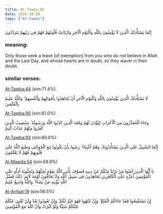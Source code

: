 ```yaml
---
title: At-Tawba:45
date: 2016-10-28
tags: ["At-Tawba"]
---
```

إِنَّمَا يَسْتَأْذِنُكَ الَّذِينَ لَا يُؤْمِنُونَ بِاللَّهِ وَالْيَوْمِ الْآخِرِ وَارْتَابَتْ قُلُوبُهُمْ فَهُمْ فِي رَيْبِهِمْ يَتَرَدَّدُونَ
### meaning: 
Only those seek a leave [of exemption] from you who do not believe in Allah and the Last Day, and whose hearts are in doubt, so they waver in their doubt.
### similar verses: 

[At-Tawba:44](/9/44) (sim:71.4%)

لَا يَسْتَأْذِنُكَ الَّذِينَ يُؤْمِنُونَ بِاللَّهِ وَالْيَوْمِ الْآخِرِ أَنْ يُجَاهِدُوا بِأَمْوَالِهِمْ وَأَنْفُسِهِمْ ۗ وَاللَّهُ عَلِيمٌ بِالْمُتَّقِينَ

[At-Tawba:90](/9/90) (sim:61.0%)

وَجَاءَ الْمُعَذِّرُونَ مِنَ الْأَعْرَابِ لِيُؤْذَنَ لَهُمْ وَقَعَدَ الَّذِينَ كَذَبُوا اللَّهَ وَرَسُولَهُ ۚ سَيُصِيبُ الَّذِينَ كَفَرُوا مِنْهُمْ عَذَابٌ أَلِيمٌ

[At-Tawba:93](/9/93) (sim:60.0%)

إِنَّمَا السَّبِيلُ عَلَى الَّذِينَ يَسْتَأْذِنُونَكَ وَهُمْ أَغْنِيَاءُ ۚ رَضُوا بِأَنْ يَكُونُوا مَعَ الْخَوَالِفِ وَطَبَعَ اللَّهُ عَلَىٰ قُلُوبِهِمْ فَهُمْ لَا يَعْلَمُونَ

[Al-Maaida:54](/5/54) (sim:59.9%)

يَا أَيُّهَا الَّذِينَ آمَنُوا مَنْ يَرْتَدَّ مِنْكُمْ عَنْ دِينِهِ فَسَوْفَ يَأْتِي اللَّهُ بِقَوْمٍ يُحِبُّهُمْ وَيُحِبُّونَهُ أَذِلَّةٍ عَلَى الْمُؤْمِنِينَ أَعِزَّةٍ عَلَى الْكَافِرِينَ يُجَاهِدُونَ فِي سَبِيلِ اللَّهِ وَلَا يَخَافُونَ لَوْمَةَ لَائِمٍ ۚ ذَٰلِكَ فَضْلُ اللَّهِ يُؤْتِيهِ مَنْ يَشَاءُ ۚ وَاللَّهُ وَاسِعٌ عَلِيمٌ

[Al-Anfaal:19](/8/19) (sim:58.5%)

إِنْ تَسْتَفْتِحُوا فَقَدْ جَاءَكُمُ الْفَتْحُ ۖ وَإِنْ تَنْتَهُوا فَهُوَ خَيْرٌ لَكُمْ ۖ وَإِنْ تَعُودُوا نَعُدْ وَلَنْ تُغْنِيَ عَنْكُمْ فِئَتُكُمْ شَيْئًا وَلَوْ كَثُرَتْ وَأَنَّ اللَّهَ مَعَ الْمُؤْمِنِينَ
